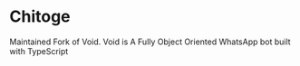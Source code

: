 # Chitoge
Maintained Fork of Void. Void is A Fully Object Oriented WhatsApp bot built with TypeScript
